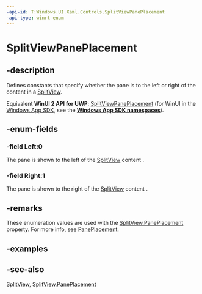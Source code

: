 ```yaml
---
-api-id: T:Windows.UI.Xaml.Controls.SplitViewPanePlacement
-api-type: winrt enum
---
```


<!-- Enumeration syntax
public enum Windows.UI.Xaml.Controls.SplitViewPanePlacement : int
-->

# SplitViewPanePlacement

## -description
Defines constants that specify whether the pane is to the left or right of the content in a [SplitView](splitview.md).

Equivalent **WinUI 2 API for UWP**: [SplitViewPanePlacement](/windows/winui/api/microsoft.ui.xaml.controls.splitviewpaneplacement) (for WinUI in the [Windows App SDK](/windows/apps/windows-app-sdk/), see the **[Windows App SDK namespaces](/windows/windows-app-sdk/api/winrt/)**).

## -enum-fields
### -field Left:0
The pane is shown to the left of the [SplitView](splitview.md) content .

### -field Right:1
The pane is shown to the right of the [SplitView](splitview.md) content .


## -remarks
These enumeration values are used with the [SplitView.PanePlacement](splitview_paneplacement.md) property. For more info, see [PanePlacement](splitview_paneplacement.md).

## -examples

## -see-also
[SplitView](splitview.md), [SplitView.PanePlacement](splitview_paneplacement.md)
